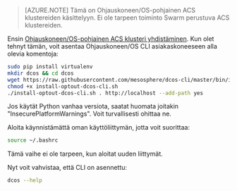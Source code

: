 <properties
   pageTitle="Asenna Ohjauskoneen/Käyttöjärjestelmä CLI | Microsoft Azure"
   description="Asenna Ohjauskoneen/Käyttöjärjestelmä CLI."
   services="container-service"
   documentationCenter=""
   authors="rgardler"
   manager="timlt"
   editor=""
   tags="acs, azure-container-service"
   keywords="Säilöjen, mikro-palveluja, Ohjauskoneen/OS, Azure"/>

<tags
   ms.service="container-service"
   ms.devlang="na"
   ms.topic="get-started-article"
   ms.tgt_pltfrm="na"
   ms.workload="na"
   ms.date="05/10/2016"
   ms.author="rogardle"/>

>[AZURE.NOTE] Tämä on Ohjauskoneen/OS-pohjainen ACS klustereiden käsittelyyn. Ei ole tarpeen toiminto Swarm perustuva ACS klustereiden.

Ensin [Ohjauskoneen/OS-pohjainen ACS klusteri yhdistäminen](../articles/container-service/container-service-connect.md). Kun olet tehnyt tämän, voit asentaa Ohjauskoneen/OS CLI asiakaskoneeseen alla olevia komentoja:

```bash
sudo pip install virtualenv
mkdir dcos && cd dcos
wget https://raw.githubusercontent.com/mesosphere/dcos-cli/master/bin/install/install-optout-dcos-cli.sh
chmod +x install-optout-dcos-cli.sh
./install-optout-dcos-cli.sh . http://localhost --add-path yes
```

Jos käytät Python vanhaa versiota, saatat huomata joitakin "InsecurePlatformWarnings". Voit turvallisesti ohittaa ne.

Aloita käynnistämättä oman käyttöliittymän, jotta voit suorittaa:

```bash
source ~/.bashrc
```

Tämä vaihe ei ole tarpeen, kun aloitat uuden liittymät.

Nyt voit vahvistaa, että CLI on asennettu:

```bash
dcos --help
```